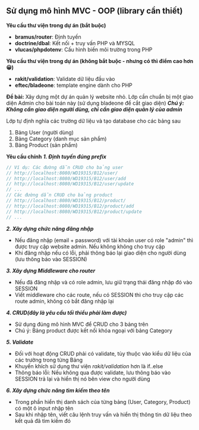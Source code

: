 ## Sử dụng mô hình MVC - OOP (library cần thiết)

**Yêu cầu thư viện trong dự án (bắt buộc)**

- **bramus/router**: Định tuyến
- **doctrine/dbal**: Kết nối + truy vấn PHP và MYSQL
- **vlucas/phpdotenv**: Cấu hình biến môi trường trong PHP

**Yêu cầu thư viện trong dự án (không bắt buộc - nhưng có thì điểm cao hơn 😀)**

- **rakit/validation**: Validate dữ liệu đầu vào
- **eftec/bladeone**: template engine dành cho PHP

**Đề bài:**
Xây dựng một dự án quản lý website nhỏ. Lớp cần chuẩn bị một giao diện Admin cho bài toán này (sử dụng bladeone để cắt giao diện)
**_Chú ý: Không cần giao diện người dùng, chỉ cần giao diện quản lý của admin_**

Lớp tự định nghĩa các trường dữ liệu và tạo database cho các bảng sau

1. Bảng User (người dùng)
2. Bảng Category (danh mục sản phẩm)
3. Bảng Product (sản phẩm)

**Yêu cầu chính**
**_1. Định tuyến đúng prefix_**

```php
// Ví dụ: Các đường dẫn CRUD cho bảng user
// http://localhost:8080/WD19315/B12/user/
// http://localhost:8080/WD19315/B12/user/add
// http://localhost:8080/WD19315/B12/user/update
// ...
// Các đường dẫn CRUD cho bảng product
// http://localhost:8080/WD19315/B12/product/
// http://localhost:8080/WD19315/B12/product/add
// http://localhost:8080/WD19315/B12/product/update
// ...
```

**_2. Xây dựng chức năng đăng nhập_**

- Nếu đăng nhập (email + password) với tài khoản user có role "admin" thì được truy cập website admin. Nếu không không cho truy cập
- Khi đăng nhập nếu có lỗi, phải thông báo lại giao diện cho người dùng (lưu thông báo vào SESSION)

**_3. Xây dựng Middleware cho router_**

- Nếu đã đăng nhập và có role admin, lưu giữ trạng thái đăng nhập đó vào SESSION
- Viết middleware cho các route, nếu có SESSION thì cho truy cập các route admin, không có bắt đăng nhập lại

**_4. CRUD(đây là yêu cầu tối thiểu phải làm được)_**

- Sử dụng đúng mô hình MVC để CRUD cho 3 bảng trên
- Chú ý: Bảng product được kết nối khóa ngoại với bảng Category

**_5. Validate_**

- Đối với hoạt động CRUD phải có validate, tùy thuộc vào kiểu dữ liệu của các trường trong từng Bảng
- Khuyến khích sử dụng thư viện _rakit/validation_ hơn là if..else
- Thông báo lỗi: Nếu không qua được validate, lưu thông báo vào SESSION trả lại và hiển thị nó bên view cho người dùng

**_6. Xây dựng chức năng tìm kiếm theo tên_**

- Trong phần hiển thị danh sách của từng bảng (User, Category, Product) có một ô input nhập tên
- Sau khi nhập tên, viết câu lệnh truy vấn và hiển thị thông tin dữ liệu theo kết quả đã tìm kiếm đó
